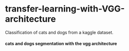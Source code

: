 # transfer-learning-with-VGG-architecture
Classification of cats and dogs from a kaggle dataset.

#### cats and dogs segmentation with the vgg architecture
